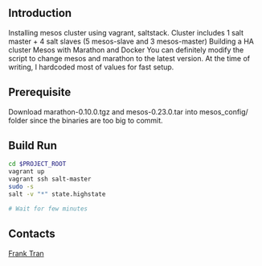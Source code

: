 ## Introduction
Installing mesos cluster using vagrant, saltstack.
Cluster includes 1 salt master + 4 salt slaves (5 mesos-slave and 3 mesos-master)
Building a HA cluster Mesos with Marathon and Docker
You can definitely modify the script to change mesos and marathon to the latest version. At the time of writing, I hardcoded most of values for fast setup.

## Prerequisite
Download marathon-0.10.0.tgz and mesos-0.23.0.tar into mesos_config/ folder since the binaries are too big to commit.

## Build Run

```sh
cd $PROJECT_ROOT
vagrant up
vagrant ssh salt-master
sudo -s
salt -v "*" state.highstate

# Wait for few minutes

```

## Contacts
[Frank Tran](https://github.com/anhcuong)